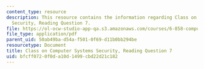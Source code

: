 ```yaml
---
content_type: resource
description: This resource contains the information regarding Class on Computer Systems
  Security, Reading Question 7.
file: https://ol-ocw-studio-app-qa.s3.amazonaws.com/courses/6-858-computer-systems-security-fall-2014/bfcff0720f0da10d1499cbd22d21c182_MIT6_858F14_Reading7.pdf
file_type: application/pdf
parent_uid: 50ab49ba-d54a-f501-0f69-d11b0bb294be
resourcetype: Document
title: Class on Computer Systems Security, Reading Question 7
uid: bfcff072-0f0d-a10d-1499-cbd22d21c182
---
```

